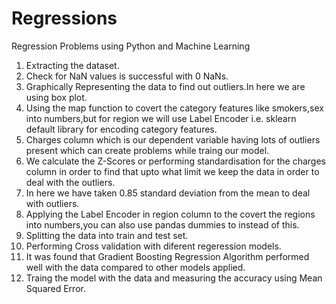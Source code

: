 # Regressions
Regression Problems using Python and Machine Learning

1. Extracting the dataset.
2. Check for NaN values is successful with 0 NaNs.
3. Graphically Representing the data to find out outliers.In here we are using box plot.
4. Using the map function to covert the category features like smokers,sex into numbers,but for region we will use Label Encoder i.e. sklearn default library for encoding category features.
5. Charges column which is our dependent variable having lots of outliers present which can create problems while traing our model.
6. We calculate the Z-Scores or performing standardisation for the charges column in order to find that upto what limit we keep the data in order to deal with the outliers. 
7. In here we have taken 0.85 standard deviation from the mean to deal with outliers.
8. Applying the Label Encoder in region column to the covert the regions into numbers,you can also use pandas dummies to instead of this.
9. Splitting the data into train and test set.
10. Performing Cross validation with diferent regeression models.
11. It was found that Gradient Boosting Regression Algorithm performed well with the data compared to other models applied. 
12. Traing the model with the data and measuring the accuracy using Mean Squared Error.
